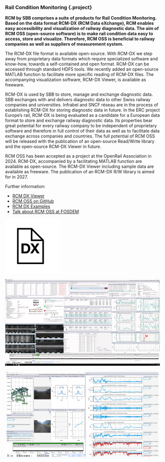 ### Rail Condition Monitoring {.project}

**RCM by SBB comprises a suite of products for Rail Condition Monitoring. Based on the data format RCM-DX (RCM Data eXchange), RCM enables easy accessibility and visualization of railway diagnostic data. The aim of RCM OSS (open-source software) is to make rail condition data easy to access, store and visualize. Therefore, RCM OSS is beneficial to railway companies as well as suppliers of measurement system.**

The RCM-DX file format is available open-source. With RCM-DX we step away from proprietary data formats which require specialized software and know-how, towards a self-contained and open format. RCM-DX can be accessed through standard HDF5 tools. We recently added an open-source MATLAB function to facilitate more specific reading of RCM-DX files. The accompanying visualization software, RCM-DX Viewer, is available as freeware.

RCM-DX is used by SBB to store, manage and exchange diagnostic data. SBB exchanges with and delivers diagnostic data to other Swiss railway companies and universities. Infrabel and SNCF réseau are in the process of establishing RCM-DX for storing diagnostic data in future.
In the ERC project Europe’s rail, RCM-DX is being evaluated as a candidate for a European data format to store and exchange railway diagnostic data. Its properties bear great potential for every railway company to be independent of proprietary software and therefore in full control of their data as well as to facilitate data exchange across companies and countries. The full potential of RCM OSS will be released with the publication of an open-source Read/Write library and the open-source RCM-DX Viewer in future.

RCM OSS has been accepted as a project at the OpenRail Association in 2024. RCM-DX, accompanied by a facilitating MATLAB function are available as open-source. The RCM-DX Viewer including sample data are available as freeware. The publication of an RCM-DX R/W library is aimed for in 2027.

Further information:

* [RCM DX Viewer](https://bahninfrastruktur.sbb.ch/en/products-and-services/bahninformatiksysteme/anlagenmanagement/rail-condition-monitoring.html)
* [RCM OSS on GitHub](https://github.com/OpenRailAssociation/rcm-dx)
* [RCM DX Examples](https://github.com/OpenRailAssociation/rcm-dx-examples)
* [Talk about RCM OSS at FOSDEM](https://archive.fosdem.org/2023/schedule/event/rot_rcmdx/)

![RCM DX Logo](images/rcm-dx-logo.png)

![RCM DX Viewer 1](images/RCM_Viewer_View.png)

![RCM DX Viewer 2](images/rcm_viewer.png)

